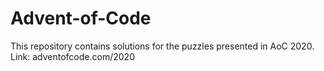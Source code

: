 # Advent-of-Code
This repository contains solutions for the puzzles presented in AoC 2020.
Link: adventofcode.com/2020
